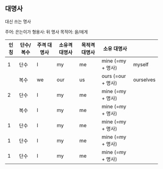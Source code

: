 ## 대명사

대신 쓰는 명사

주어: 은는이가
형용사: 뒤 명사
목적어: 을/에게

|인칭|단수/복수|주격 대명사|소유격 대명사|목적격 대명사|소유 대명사||
|---|---|---|---|---|---|---|
|1|단수|I|my|me|mine (=my + 명사)|myself|
||복수|we|our|us|ours (=our + 명사)|ourselves|
|2|단수|I|my|me|mine (=my + 명사)||
||복수|I|my|me|mine (=my + 명사)||
|1|단수|I|my|me|mine (=my + 명사)||
|1|단수|I|my|me|mine (=my + 명사)||
|1|단수|I|my|me|mine (=my + 명사)||
